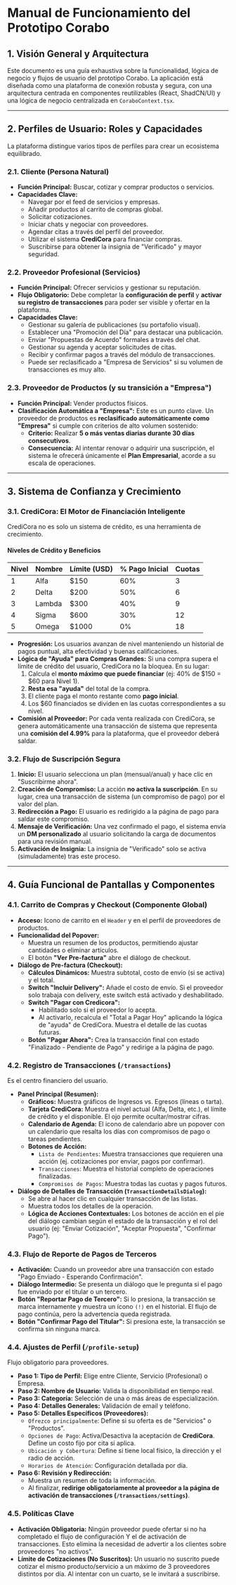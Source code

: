 # Manual de Funcionamiento del Prototipo Corabo

## 1. Visión General y Arquitectura

Este documento es una guía exhaustiva sobre la funcionalidad, lógica de negocio y flujos de usuario del prototipo Corabo. La aplicación está diseñada como una plataforma de conexión robusta y segura, con una arquitectura centrada en componentes reutilizables (React, ShadCN/UI) y una lógica de negocio centralizada en `CoraboContext.tsx`.

---

## 2. Perfiles de Usuario: Roles y Capacidades

La plataforma distingue varios tipos de perfiles para crear un ecosistema equilibrado.

### 2.1. Cliente (Persona Natural)
- **Función Principal:** Buscar, cotizar y comprar productos o servicios.
- **Capacidades Clave:**
  - Navegar por el feed de servicios y empresas.
  - Añadir productos al carrito de compras global.
  - Solicitar cotizaciones.
  - Iniciar chats y negociar con proveedores.
  - Agendar citas a través del perfil del proveedor.
  - Utilizar el sistema **CrediCora** para financiar compras.
  - Suscribirse para obtener la insignia de "Verificado" y mayor seguridad.

### 2.2. Proveedor Profesional (Servicios)
- **Función Principal:** Ofrecer servicios y gestionar su reputación.
- **Flujo Obligatorio:** Debe completar la **configuración de perfil** y **activar su registro de transacciones** para poder ser visible y ofertar en la plataforma.
- **Capacidades Clave:**
  - Gestionar su galería de publicaciones (su portafolio visual).
  - Establecer una "Promoción del Día" para destacar una publicación.
  - Enviar "Propuestas de Acuerdo" formales a través del chat.
  - Gestionar su agenda y aceptar solicitudes de citas.
  - Recibir y confirmar pagos a través del módulo de transacciones.
  - Puede ser reclasificado a "Empresa de Servicios" si su volumen de transacciones es muy alto.

### 2.3. Proveedor de Productos (y su transición a "Empresa")
- **Función Principal:** Vender productos físicos.
- **Clasificación Automática a "Empresa":** Este es un punto clave. Un proveedor de productos es **reclasificado automáticamente como "Empresa"** si cumple con criterios de alto volumen sostenido:
  - **Criterio:** Realizar **5 o más ventas diarias durante 30 días consecutivos**.
  - **Consecuencia:** Al intentar renovar o adquirir una suscripción, el sistema le ofrecerá únicamente el **Plan Empresarial**, acorde a su escala de operaciones.

---

## 3. Sistema de Confianza y Crecimiento

### 3.1. CrediCora: El Motor de Financiación Inteligente
CrediCora no es solo un sistema de crédito, es una herramienta de crecimiento.

#### Niveles de Crédito y Beneficios
| Nivel | Nombre | Límite (USD) | % Pago Inicial | Cuotas |
| :--- | :--- | :--- | :--- | :--- |
| 1 | Alfa | $150 | 60% | 3 |
| 2 | Delta | $200 | 50% | 6 |
| 3 | Lambda | $300 | 40% | 9 |
| 4 | Sigma | $600 | 30% | 12 |
| 5 | Omega | $1000 | 0% | 18 |

- **Progresión:** Los usuarios avanzan de nivel manteniendo un historial de pagos puntual, alta efectividad y buenas calificaciones.
- **Lógica de "Ayuda" para Compras Grandes:** Si una compra supera el límite de crédito del usuario, CrediCora no la bloquea. En su lugar:
  1. Calcula el **monto máximo que puede financiar** (ej: 40% de $150 = $60 para Nivel 1).
  2. **Resta esa "ayuda"** del total de la compra.
  3. El cliente paga el monto restante como **pago inicial**.
  4. Los $60 financiados se dividen en las cuotas correspondientes a su nivel.
- **Comisión al Proveedor:** Por cada venta realizada con CrediCora, se genera automáticamente una transacción de sistema que representa una **comisión del 4.99%** para la plataforma, que el proveedor deberá saldar.

### 3.2. Flujo de Suscripción Segura
1.  **Inicio:** El usuario selecciona un plan (mensual/anual) y hace clic en "Suscribirme ahora".
2.  **Creación de Compromiso:** La acción **no activa la suscripción**. En su lugar, crea una transacción de sistema (un compromiso de pago) por el valor del plan.
3.  **Redirección a Pago:** El usuario es redirigido a la página de pago para saldar este compromiso.
4.  **Mensaje de Verificación:** Una vez confirmado el pago, el sistema envía un **DM personalizado** al usuario solicitando la carga de documentos para una revisión manual.
5.  **Activación de Insignia:** La insignia de "Verificado" solo se activa (simuladamente) tras este proceso.

---

## 4. Guía Funcional de Pantallas y Componentes

### 4.1. Carrito de Compras y Checkout (Componente Global)
- **Acceso:** Icono de carrito en el `Header` y en el perfil de proveedores de productos.
- **Funcionalidad del Popover:**
  - Muestra un resumen de los productos, permitiendo ajustar cantidades o eliminar artículos.
  - El botón **"Ver Pre-factura"** abre el diálogo de checkout.
- **Diálogo de Pre-factura (Checkout):**
  - **Cálculos Dinámicos:** Muestra subtotal, costo de envío (si se activa) y el total.
  - **Switch "Incluir Delivery":** Añade el costo de envío. Si el proveedor solo trabaja con delivery, este switch está activado y deshabilitado.
  - **Switch "Pagar con Credicora":**
    - Habilitado solo si el proveedor lo acepta.
    - Al activarlo, recalcula el "Total a Pagar Hoy" aplicando la lógica de "ayuda" de CrediCora. Muestra el detalle de las cuotas futuras.
  - **Botón "Pagar Ahora":** Crea la transacción final con estado "Finalizado - Pendiente de Pago" y redirige a la página de pago.

### 4.2. Registro de Transacciones (`/transactions`)
Es el centro financiero del usuario.
- **Panel Principal (Resumen):**
  - **Gráficos:** Muestra gráficos de Ingresos vs. Egresos (líneas o tarta).
  - **Tarjeta CrediCora:** Muestra el nivel actual (Alfa, Delta, etc.), el límite de crédito y el disponible. El ojo permite ocultar/mostrar cifras.
  - **Calendario de Agenda:** El icono de calendario abre un popover con un calendario que resalta los días con compromisos de pago o tareas pendientes.
  - **Botones de Acción:**
    - `Lista de Pendientes`: Muestra transacciones que requieren una acción (ej. cotizaciones por enviar, pagos por confirmar).
    - `Transacciones`: Muestra el historial completo de operaciones finalizadas.
    - `Compromisos de Pagos`: Muestra todas las cuotas y pagos futuros.
- **Diálogo de Detalles de Transacción (`TransactionDetailsDialog`):**
  - Se abre al hacer clic en cualquier transacción de las listas.
  - Muestra todos los detalles de la operación.
  - **Lógica de Acciones Contextuales:** Los botones de acción en el pie del diálogo cambian según el estado de la transacción y el rol del usuario (ej: "Enviar Cotización", "Aceptar Propuesta", "Confirmar Pago").

### 4.3. Flujo de Reporte de Pagos de Terceros
- **Activación:** Cuando un proveedor abre una transacción con estado "Pago Enviado - Esperando Confirmación".
- **Diálogo Intermedio:** Se presenta un diálogo que le pregunta si el pago fue enviado por el titular o un tercero.
- **Botón "Reportar Pago de Tercero":** Si lo presiona, la transacción se marca internamente y muestra un ícono `(!)` en el historial. El flujo de pago continúa, pero la advertencia queda registrada.
- **Botón "Confirmar Pago del Titular":** Si presiona este, la transacción se confirma sin ninguna marca.

### 4.4. Ajustes de Perfil (`/profile-setup`)
Flujo obligatorio para proveedores.
- **Paso 1: Tipo de Perfil:** Elige entre Cliente, Servicio (Profesional) o Empresa.
- **Paso 2: Nombre de Usuario:** Valida la disponibilidad en tiempo real.
- **Paso 3: Categoría:** Selección de una o más áreas de especialización.
- **Paso 4: Detalles Generales:** Validación de email y teléfono.
- **Paso 5: Detalles Específicos (Proveedores):**
  - `Ofrezco principalmente`: Define si su oferta es de "Servicios" o "Productos".
  - `Opciones de Pago`: Activa/Desactiva la aceptación de **CrediCora**. Define un costo fijo por cita si aplica.
  - `Ubicación y Cobertura`: Define si tiene local físico, la dirección y el radio de acción.
  - `Horarios de Atención`: Configuración detallada por día.
- **Paso 6: Revisión y Redirección:**
  - Muestra un resumen de toda la información.
  - Al finalizar, **redirige obligatoriamente al proveedor a la página de activación de transacciones (`/transactions/settings`)**.

### 4.5. Políticas Clave
- **Activación Obligatoria:** Ningún proveedor puede ofertar si no ha completado el flujo de configuración Y el de activación de transacciones. Esto elimina la necesidad de advertir a los clientes sobre proveedores "no activos".
- **Límite de Cotizaciones (No Suscritos):** Un usuario no suscrito puede cotizar el mismo producto/servicio a un máximo de 3 proveedores distintos por día. Al intentar con un cuarto, se le invitará a suscribirse.